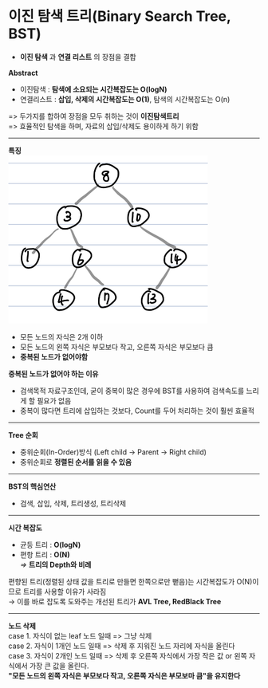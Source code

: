 # 이진 탐색 트리(Binary Search Tree, BST)
  - **이진 탐색** 과 **연결 리스트** 의 장점을 결합

**Abstract**
  - 이진탐색 : **탐색에 소요되는 시간복잡도는 O(logN)**
  - 연결리스트 : **삽입, 삭제의 시간복잡도는 O(1)**, 탐색의 시간복잡도는 O(n)  

  => 두가지를 합하여 장점을 모두 취하는 것이 **이진탐색트리**  
  => 효율적인 탐색을 하며, 자료의 삽입/삭제도 용이하게 하기 위함
  
---
**특징**  
<img width="400" src="./images/BinarySearchTree.jpg">
  - 모든 노드의 자식은 2개 이하
  - 모든 노드의 왼쪽 자식은 부모보다 작고, 오른쪽 자식은 부모보다 큼
  - **중복된 노드가 없어야함**

**중복된 노드가 없어야 하는 이유**
  - 검색목적 자료구조인데, 굳이 중복이 많은 경우에 BST를 사용하여 검색속도를 느리게 할 필요가 없음
  - 중복이 많다면 트리에 삽입하는 것보다, Count를 두어 처리하는 것이 훨씬 효율적

---
**Tree 순회**
  - 중위순회(In-Order)방식 (Left child -> Parent -> Right child)
  - 중위순회로 **정렬된 순서를 읽을 수 있음**

---
**BST의 핵심연산**
  - 검색, 삽입, 삭제, 트리생성, 트리삭제

---
**시간 복잡도**
  - 균등 트리 : **O(logN)**
  - 편항 트리 : **O(N)**  
  *=>* **트리의 Depth와 비례**  
 
편향된 트리(정렬된 상태 값을 트리로 만들면 한쪽으로만 뻗음)는 시간복잡도가 O(N)이므로 트리를 사용할 이유가 사라짐  
 → 이를 바로 잡도록 도와주는 개선된 트리가 **AVL Tree, RedBlack Tree**  
 
---
**노드 삭제**  
  case 1. 자식이 없는 leaf 노드 일때 => 그냥 삭제  
  case 2. 자식이 1개인 노드 일때 => 삭제 후 지워진 노드 자리에 자식을 올린다  
  case 3. 자식이 2개인 노드 일때 => 삭제 후 오른쪽 자식에서 가장 작은 값 or 왼쪽 자식에서 가장 큰 값을 올린다.  
    **"모든 노드의 왼쪽 자식은 부모보다 작고, 오른쪽 자식은 부모보마 큼"을 유지한다**  
